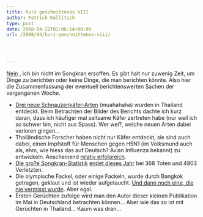 ```yaml
---
title: Kurz geschnittenes VIII
author: Patrick Kollitsch
type: post
date: 2008-04-22T01:06:14+00:00
url: /2008/04/kurz-geschnittenes-viii/




---
```

[Nein][1] , ich bin nicht im Songkran ersoffen. Es gibt halt nur zuwenig Zeit, um Dinge zu berichten oder keine Dinge, die man berichten könnte. Also hier die Zusammenfassung der eventuell berichtenswerten Sachen der vergangenen Woche.

  * [Drei neue Schnauzenkäfer-Arten][2] (muahahaha) wurden in Thailand entdeckt. Beim Betrachten der Bilder des Berichts dachte ich kurz daran, dass ich häufiger mal seltsame Käfer zertreten habe (nur weil ich so schwer bin, nicht aus Spass). Wer wei?, welche neuen Arten dabei verloren gingen...
  * Thailändische Forscher haben nicht nur Käfer entdeckt, sie sind auch dabei, einen Impfstoff für Menschen gegen H5N1 (im Volksmund auch als, ehm, wie hiess das auf Deutsch? Avian Influenza bekannt) zu entwickeln. Anscheinend [relativ erfolgreich][3].
  * [Die gro?e Songkran-Statistik][4] [endet dieses Jahr][5] bei 368 Toten und 4803 Verletzten.
  * Die olympische Fackel, oder einige Fackeln, wurde durch Bangkok getragen, geklaut und ist wieder aufgetaucht. [Und dann noch eine, die nie vermisst wurde][6]. Aber egal.
  * Ersten Gerüchten zufolge wird man den Autor dieser kleinen Publikation im Mai in Deutschland betrachten können... Aber wie das so ist mit Gerüchten in Thailand... Kaum was dran...

 [1]: https://samui-samui.de/weblog/1563/songkran/#c001542
 [2]: http://enews.mcot.net/view.php?id=3804
 [3]: http://www.nationmultimedia.com/breakingnews/read.php?newsid=30071041
 [4]: https://samui-samui.de/weblog/1563/songkran/
 [5]: http://www.nationmultimedia.com/breakingnews/read.php?newsid=30071032
 [6]: http://www.nationmultimedia.com/2008/04/22/headlines/headlines_30071270.php
